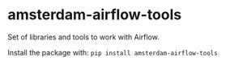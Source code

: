 # amsterdam-airflow-tools

Set of libraries and tools to work with Airflow.

Install the package with: `pip install amsterdam-airflow-tools`